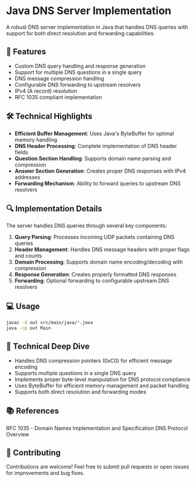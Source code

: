 # Java DNS Server Implementation

A robust DNS server implementation in Java that handles DNS queries with support for both direct resolution and forwarding capabilities.

## 🚀 Features

- Custom DNS query handling and response generation
- Support for multiple DNS questions in a single query
- DNS message compression handling
- Configurable DNS forwarding to upstream resolvers
- IPv4 (A record) resolution
- RFC 1035 compliant implementation

## 🛠️ Technical Highlights

- **Efficient Buffer Management**: Uses Java's ByteBuffer for optimal memory handling
- **DNS Header Processing**: Complete implementation of DNS header fields
- **Question Section Handling**: Supports domain name parsing and compression
- **Answer Section Generation**: Creates proper DNS responses with IPv4 addresses
- **Forwarding Mechanism**: Ability to forward queries to upstream DNS resolvers

## 🔍 Implementation Details

The server handles DNS queries through several key components:

1. **Query Parsing**: Processes incoming UDP packets containing DNS queries
2. **Header Management**: Handles DNS message headers with proper flags and counts
3. **Domain Processing**: Supports domain name encoding/decoding with compression
4. **Response Generation**: Creates properly formatted DNS responses
5. **Forwarding**: Optional forwarding to configurable upstream DNS resolvers

## 💻 Usage

```bash
javac -d out src/main/java/*.java
java -cp out Main
```
## 🔧 Technical Deep Dive
- Handles DNS compression pointers (0xC0) for efficient message encoding
- Supports multiple questions in a single DNS query
- Implements proper byte-level manipulation for DNS protocol compliance
- Uses ByteBuffer for efficient memory management and packet handling
- Supports both direct resolution and forwarding modes

## 📚 References
RFC 1035 - Domain Names Implementation and Specification
DNS Protocol Overview

## 🤝 Contributing
Contributions are welcome! Feel free to submit pull requests or open issues for improvements and bug fixes.